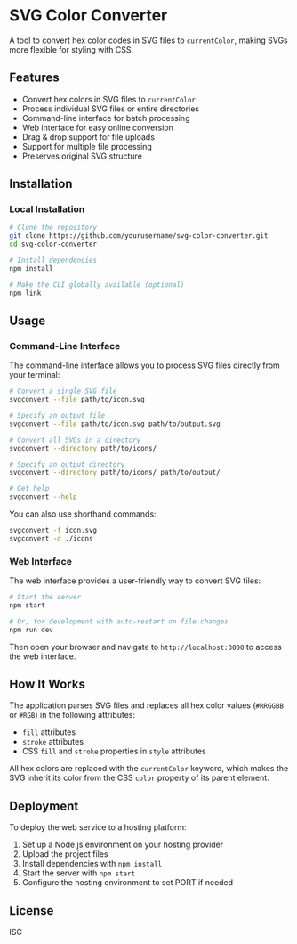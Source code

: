 # SVG Color Converter

A tool to convert hex color codes in SVG files to `currentColor`, making SVGs more flexible for styling with CSS.

## Features

- Convert hex colors in SVG files to `currentColor`
- Process individual SVG files or entire directories
- Command-line interface for batch processing
- Web interface for easy online conversion
- Drag & drop support for file uploads
- Support for multiple file processing
- Preserves original SVG structure

## Installation

### Local Installation

```bash
# Clone the repository
git clone https://github.com/yourusername/svg-color-converter.git
cd svg-color-converter

# Install dependencies
npm install

# Make the CLI globally available (optional)
npm link
```

## Usage

### Command-Line Interface

The command-line interface allows you to process SVG files directly from your terminal:

```bash
# Convert a single SVG file
svgconvert --file path/to/icon.svg

# Specify an output file
svgconvert --file path/to/icon.svg path/to/output.svg

# Convert all SVGs in a directory
svgconvert --directory path/to/icons/

# Specify an output directory
svgconvert --directory path/to/icons/ path/to/output/

# Get help
svgconvert --help
```

You can also use shorthand commands:

```bash
svgconvert -f icon.svg
svgconvert -d ./icons
```

### Web Interface

The web interface provides a user-friendly way to convert SVG files:

```bash
# Start the server
npm start

# Or, for development with auto-restart on file changes
npm run dev
```

Then open your browser and navigate to `http://localhost:3000` to access the web interface.

## How It Works

The application parses SVG files and replaces all hex color values (`#RRGGBB` or `#RGB`) in the following attributes:

- `fill` attributes
- `stroke` attributes
- CSS `fill` and `stroke` properties in `style` attributes

All hex colors are replaced with the `currentColor` keyword, which makes the SVG inherit its color from the CSS `color` property of its parent element.

## Deployment

To deploy the web service to a hosting platform:

1. Set up a Node.js environment on your hosting provider
2. Upload the project files
3. Install dependencies with `npm install`
4. Start the server with `npm start`
5. Configure the hosting environment to set PORT if needed

## License

ISC